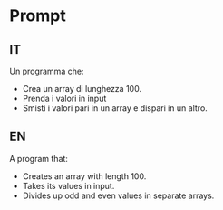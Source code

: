 # Prompt
## IT
Un programma che:
- Crea un array di lunghezza 100.
- Prenda i valori in input
- Smisti i valori pari in un array e dispari in un altro.
## EN
A program that:
- Creates an array with length 100.
- Takes its values in input.
- Divides up odd and even values in separate arrays.